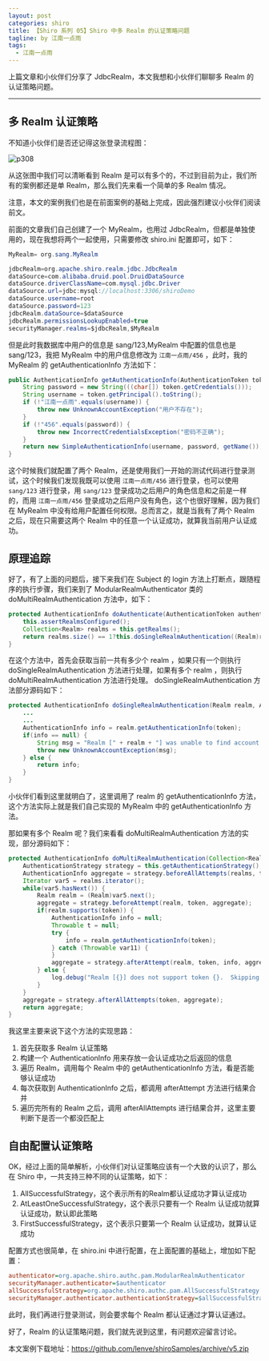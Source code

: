 ```yaml
---
layout: post
categories: shiro
title: 【Shiro 系列 05】Shiro 中多 Realm 的认证策略问题
tagline: by 江南一点雨
tags:
  - 江南一点雨
---
```


上篇文章和小伙伴们分享了 JdbcRealm，本文我想和小伙伴们聊聊多 Realm 的认证策略问题。

<!--more-->

---


## 多 Realm 认证策略

不知道小伙伴们是否还记得这张登录流程图：

![p308](http://www.justdojava.com/assets/images/2019/java/image_javaboy/shiro/5-1.jpg)

从这张图中我们可以清晰看到 Realm 是可以有多个的，不过到目前为止，我们所有的案例都还是单 Realm，那么我们先来看一个简单的多 Realm 情况。

注意，本文的案例我们也是在前面案例的基础上完成，因此强烈建议小伙伴们阅读前文。

前面的文章我们自己创建了一个 MyRealm，也用过 JdbcRealm，但都是单独使用的，现在我想将两个一起使用，只需要修改 shiro.ini 配置即可，如下：

```java
MyRealm= org.sang.MyRealm

jdbcRealm=org.apache.shiro.realm.jdbc.JdbcRealm
dataSource=com.alibaba.druid.pool.DruidDataSource
dataSource.driverClassName=com.mysql.jdbc.Driver
dataSource.url=jdbc:mysql://localhost:3306/shiroDemo
dataSource.username=root
dataSource.password=123
jdbcRealm.dataSource=$dataSource
jdbcRealm.permissionsLookupEnabled=true
securityManager.realms=$jdbcRealm,$MyRealm
```

但是此时我数据库中用户的信息是 sang/123,MyRealm 中配置的信息也是 sang/123，我把 MyRealm 中的用户信息修改为 `江南一点雨/456` ，此时，我的 MyRealm 的 getAuthenticationInfo 方法如下：

```java
public AuthenticationInfo getAuthenticationInfo(AuthenticationToken token) throws AuthenticationException {
    String password = new String(((char[]) token.getCredentials()));
    String username = token.getPrincipal().toString();
    if (!"江南一点雨".equals(username)) {
        throw new UnknownAccountException("用户不存在");
    }
    if (!"456".equals(password)) {
        throw new IncorrectCredentialsException("密码不正确");
    }
    return new SimpleAuthenticationInfo(username, password, getName());
}
```

这个时候我们就配置了两个 Realm，还是使用我们一开始的测试代码进行登录测试，这个时候我们发现我既可以使用 `江南一点雨/456` 进行登录，也可以使用 `sang/123` 进行登录，用 `sang/123` 登录成功之后用户的角色信息和之前是一样的，而用 `江南一点雨/456` 登录成功之后用户没有角色，这个也很好理解，因为我们在 MyRealm 中没有给用户配置任何权限。总而言之，就是当我有了两个 Realm 之后，现在只需要这两个 Realm 中的任意一个认证成功，就算我当前用户认证成功。

## 原理追踪

好了，有了上面的问题后，接下来我们在 Subject 的 login 方法上打断点，跟随程序的执行步骤，我们来到了 ModularRealmAuthenticator 类的 doMultiRealmAuthentication 方法中，如下：

```java
protected AuthenticationInfo doAuthenticate(AuthenticationToken authenticationToken) throws AuthenticationException {
    this.assertRealmsConfigured();
    Collection<Realm> realms = this.getRealms();
    return realms.size() == 1?this.doSingleRealmAuthentication((Realm)realms.iterator().next(), authenticationToken):this.doMultiRealmAuthentication(realms, authenticationToken);
}
```

在这个方法中，首先会获取当前一共有多少个 realm ，如果只有一个则执行 doSingleRealmAuthentication 方法进行处理，如果有多个 realm ，则执行 doMultiRealmAuthentication 方法进行处理。 doSingleRealmAuthentication 方法部分源码如下：

```java
protected AuthenticationInfo doSingleRealmAuthentication(Realm realm, AuthenticationToken token) {
    ...
    ...
    AuthenticationInfo info = realm.getAuthenticationInfo(token);
    if(info == null) {
        String msg = "Realm [" + realm + "] was unable to find account data for the submitted AuthenticationToken [" + token + "].";
        throw new UnknownAccountException(msg);
    } else {
        return info;
    }
}
```

小伙伴们看到这里就明白了，这里调用了 realm 的 getAuthenticationInfo 方法，这个方法实际上就是我们自己实现的 MyRealm 中的 getAuthenticationInfo 方法。

那如果有多个 Realm 呢？我们来看看 doMultiRealmAuthentication 方法的实现，部分源码如下：

```java
protected AuthenticationInfo doMultiRealmAuthentication(Collection<Realm> realms, AuthenticationToken token) {
    AuthenticationStrategy strategy = this.getAuthenticationStrategy();
    AuthenticationInfo aggregate = strategy.beforeAllAttempts(realms, token);
    Iterator var5 = realms.iterator();
    while(var5.hasNext()) {
        Realm realm = (Realm)var5.next();
        aggregate = strategy.beforeAttempt(realm, token, aggregate);
        if(realm.supports(token)) {
            AuthenticationInfo info = null;
            Throwable t = null;
            try {
                info = realm.getAuthenticationInfo(token);
            } catch (Throwable var11) {
            }
            aggregate = strategy.afterAttempt(realm, token, info, aggregate, t);
        } else {
            log.debug("Realm [{}] does not support token {}.  Skipping realm.", realm, token);
        }
    }
    aggregate = strategy.afterAllAttempts(token, aggregate);
    return aggregate;
}
```

我这里主要来说下这个方法的实现思路：

1. 首先获取多 Realm 认证策略
2. 构建一个 AuthenticationInfo 用来存放一会认证成功之后返回的信息
3. 遍历 Realm，调用每个 Realm 中的 getAuthenticationInfo 方法，看是否能够认证成功
4. 每次获取到 AuthenticationInfo 之后，都调用 afterAttempt 方法进行结果合并
5. 遍历完所有的 Realm 之后，调用 afterAllAttempts 进行结果合并，这里主要判断下是否一个都没匹配上

## 自由配置认证策略

OK，经过上面的简单解析，小伙伴们对认证策略应该有一个大致的认识了，那么在 Shiro 中，一共支持三种不同的认证策略，如下：

1. AllSuccessfulStrategy，这个表示所有的Realm都认证成功才算认证成功
2. AtLeastOneSuccessfulStrategy，这个表示只要有一个 Realm 认证成功就算认证成功，默认即此策略
3. FirstSuccessfulStrategy，这个表示只要第一个 Realm 认证成功，就算认证成功

配置方式也很简单，在 shiro.ini 中进行配置，在上面配置的基础上，增加如下配置：

```ini
authenticator=org.apache.shiro.authc.pam.ModularRealmAuthenticator
securityManager.authenticator=$authenticator
allSuccessfulStrategy=org.apache.shiro.authc.pam.AllSuccessfulStrategy
securityManager.authenticator.authenticationStrategy=$allSuccessfulStrategy
```

此时，我们再进行登录测试，则会要求每个 Realm 都认证通过才算认证通过。

好了，Realm 的认证策略问题，我们就先说到这里，有问题欢迎留言讨论。

本文案例下载地址：https://github.com/lenve/shiroSamples/archive/v5.zip